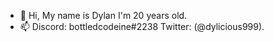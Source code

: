 - 👋 Hi, My name is Dylan I'm 20 years old.
- 📫 Discord: bottledcodeine#2238 Twitter: (@dylicious999).

<!---
Dylbin/Dylbin is a ✨ special ✨ repository because its `README.md` (this file) appears on your GitHub profile.
You can click the Preview link to take a look at your changes.
--->

